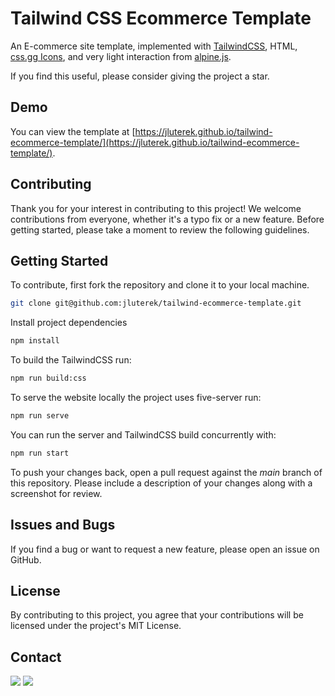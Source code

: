 # Tailwind CSS Ecommerce Template

An E-commerce site template, implemented with [TailwindCSS](https://tailwindcss.com/), HTML, [css.gg Icons](https://css.gg), and very light interaction from [alpine.js](https://alpinejs.dev/).

If you find this useful, please consider giving the project a star.

<!-- Blog Post -->
<!-- Video -->

## Demo
You can view the template at [https://jluterek.github.io/tailwind-ecommerce-template/](https://jluterek.github.io/tailwind-ecommerce-template/).

##  Contributing

Thank you for your interest in contributing to this project! We welcome contributions from everyone, whether it's a typo fix or a new feature. Before getting started, please take a moment to review the following guidelines.

## Getting Started

To contribute, first fork the repository and clone it to your local machine. 

```bash
git clone git@github.com:jluterek/tailwind-ecommerce-template.git
```

Install project dependencies
```bash
npm install
```

To build the TailwindCSS run:
```bash
npm run build:css
```

To serve the website locally the project uses five-server run:
```bash
npm run serve
```

You can run the server and TailwindCSS build concurrently with:

```bash
npm run start
```

To push your changes back, open a pull request against the _main_ branch of this repository. Please include a description of your changes along with a screenshot for review.

## Issues and Bugs

If you find a bug or want to request a new feature, please open an issue on GitHub.

## License

By contributing to this project, you agree that your contributions will be licensed under the project's MIT License.

## Contact

<a href="https://www.linkedin.com/in/jamesluterek/"><img src="https://img.shields.io/badge/-LinkedIn-0077B5?style=flat&logo=Linkedin&logoColor=white"/></a>
<a href="mailto:james.luterek@gmail.com"><img src="https://img.shields.io/badge/-Gmail-D14836?style=flat&logo=Gmail&logoColor=white"/></a>
